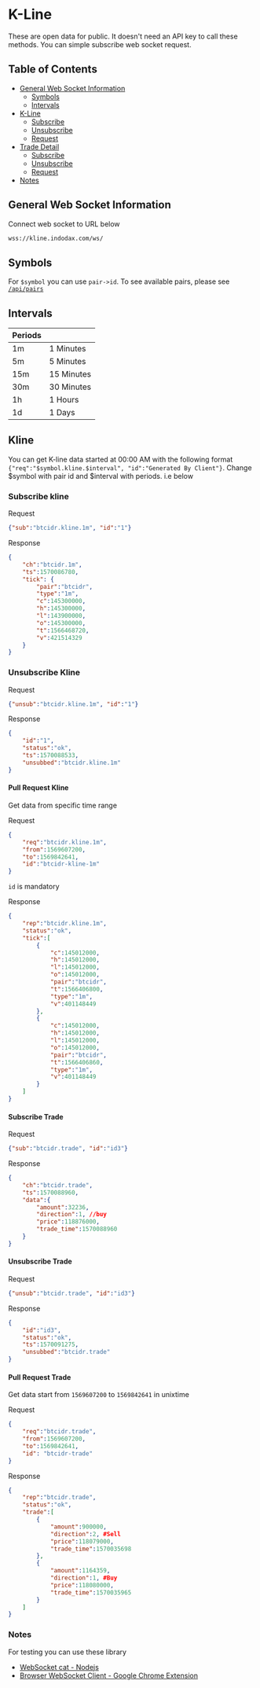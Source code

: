 # K-Line
These are open data for public. It doesn't need an API key to call these methods. You can simple subscribe web socket request.

## Table of Contents
 - [General Web Socket Information](#general-web-socket-information)
    - [Symbols](#symbols)
    - [Intervals](#intervals)
 - [K-Line](#kline)
     - [Subscribe](#kline-subscribe) 
     - [Unsubscribe](#kline-unsubscribe)  
     - [Request](#kline-request)
 - [Trade Detail](#trade-detail)
     - [Subscribe](#trade-detail-subscribe) 
     - [Unsubscribe](#trade-detail-unsubscribe)  
     - [Request](#trade-detail-request)
 - [Notes](#notes)
    
## General Web Socket Information
Connect web socket to URL below
```sh
wss://kline.indodax.com/ws/
```

## Symbols
For `$symbol` you can use `pair->id`. To see available pairs, please see [`/api/pairs`][PublicRestApi]

## Intervals
| Periods ||
| ------ | ------ |
| 1m | 1 Minutes |
| 5m | 5 Minutes |
| 15m | 15 Minutes |
| 30m | 30 Minutes |
| 1h | 1 Hours |
| 1d | 1 Days |

## Kline
You can get K-line data started at 00:00 AM with the following format
`{"req":"$symbol.kline.$interval", "id":"Generated By Client"}`. Change $symbol with pair id and $interval with periods. i.e below

### Subscribe kline <a name="kline-subscribe"></a>
Request
```json
{"sub":"btcidr.kline.1m", "id":"1"}
```
Response
```json
{
    "ch":"btcidr.1m",
    "ts":1570086780,
    "tick": {
        "pair":"btcidr",
        "type":"1m",
        "c":145300000,
        "h":145300000,
        "l":143900000,
        "o":145300000,
        "t":1566468720,
        "v":421514329
    }
}
```

### Unsubscribe Kline <a name="kline-unsubscribe"></a>
Request
```json
{"unsub":"btcidr.kline.1m", "id":"1"}
```
Response
```json
{
    "id":"1",
    "status":"ok",
    "ts":1570088533,
    "unsubbed":"btcidr.kline.1m"
}
```

#### Pull Request Kline <a name="kline-request"></a>

Get data from specific time range

Request
```json
{
    "req":"btcidr.kline.1m", 
    "from":1569607200, 
    "to":1569842641, 
    "id":"btcidr-kline-1m"
}
```
`id` is mandatory

Response
```json
{
    "rep":"btcidr.kline.1m",
    "status":"ok",
    "tick":[
        {
            "c":145012000,
            "h":145012000,
            "l":145012000,
            "o":145012000,
            "pair":"btcidr",
            "t":1566406800,
            "type":"1m",
            "v":401148449
        },
        {
            "c":145012000,
            "h":145012000,
            "l":145012000,
            "o":145012000,
            "pair":"btcidr",
            "t":1566406860,
            "type":"1m",
            "v":401148449
        }
    ]
}
```

#### Subscribe Trade <a name="trade-detail-subscribe"></a>

Request
```json
{"sub":"btcidr.trade", "id":"id3"}
```

Response
```json 
{
    "ch":"btcidr.trade",
    "ts":1570088960,
    "data":{
        "amount":32236,
        "direction":1, //buy
        "price":118876000,
        "trade_time":1570088960
    }
}
```

#### Unsubscribe Trade <a name="trade-detail-unsubscribe"></a>

Request
```json
{"unsub":"btcidr.trade", "id":"id3"}
```

Response
```json
{
    "id":"id3",
    "status":"ok",
    "ts":1570091275,
    "unsubbed":"btcidr.trade"
}
```

#### Pull Request Trade <a name="trade-detail-request"></a>

Get data start from `1569607200` to `1569842641` in unixtime

Request
```json
{
    "req":"btcidr.trade", 
    "from":1569607200, 
    "to":1569842641, 
    "id": "btcidr-trade"
}
```

Response
```json
{
    "rep":"btcidr.trade",
    "status":"ok",
    "trade":[
        {
            "amount":900000,
            "direction":2, #Sell
            "price":118079000,
            "trade_time":1570035698
        },
        {
            "amount":1164359,
            "direction":1, #Buy
            "price":118080000,
            "trade_time":1570035965
        }
    ]
}
```

### Notes
For testing you can use these library 
 - [WebSocket cat - Nodejs](https://www.npmjs.com/package/wscat)
 - [Browser WebSocket Client - Google Chrome Extension](https://chrome.google.com/webstore/detail/browser-websocket-client/mdmlhchldhfnfnkfmljgeinlffmdgkjo?hl=en) 

[PublicRestApi]: <https://github.com/btcid/indodax-official-api-docs/blob/master/Public-RestAPI.md#pairs>
